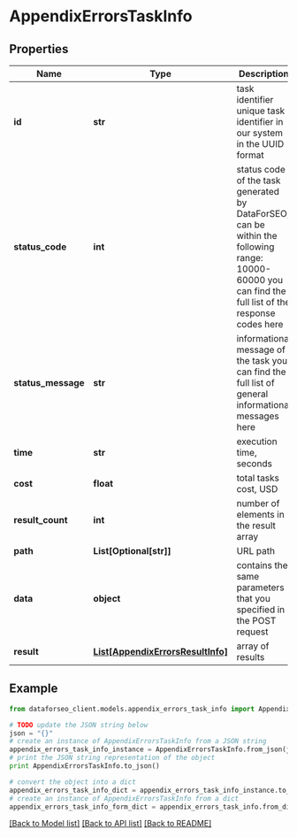 # AppendixErrorsTaskInfo


## Properties

Name | Type | Description | Notes
------------ | ------------- | ------------- | -------------
**id** | **str** | task identifier unique task identifier in our system in the UUID format | [optional] 
**status_code** | **int** | status code of the task generated by DataForSEO, can be within the following range: 10000-60000 you can find the full list of the response codes here | [optional] 
**status_message** | **str** | informational message of the task you can find the full list of general informational messages here | [optional] 
**time** | **str** | execution time, seconds | [optional] 
**cost** | **float** | total tasks cost, USD | [optional] 
**result_count** | **int** | number of elements in the result array | [optional] 
**path** | **List[Optional[str]]** | URL path | [optional] 
**data** | **object** | contains the same parameters that you specified in the POST request | [optional] 
**result** | [**List[AppendixErrorsResultInfo]**](AppendixErrorsResultInfo.md) | array of results | [optional] 

## Example

```python
from dataforseo_client.models.appendix_errors_task_info import AppendixErrorsTaskInfo

# TODO update the JSON string below
json = "{}"
# create an instance of AppendixErrorsTaskInfo from a JSON string
appendix_errors_task_info_instance = AppendixErrorsTaskInfo.from_json(json)
# print the JSON string representation of the object
print AppendixErrorsTaskInfo.to_json()

# convert the object into a dict
appendix_errors_task_info_dict = appendix_errors_task_info_instance.to_dict()
# create an instance of AppendixErrorsTaskInfo from a dict
appendix_errors_task_info_form_dict = appendix_errors_task_info.from_dict(appendix_errors_task_info_dict)
```
[[Back to Model list]](../README.md#documentation-for-models) [[Back to API list]](../README.md#documentation-for-api-endpoints) [[Back to README]](../README.md)


